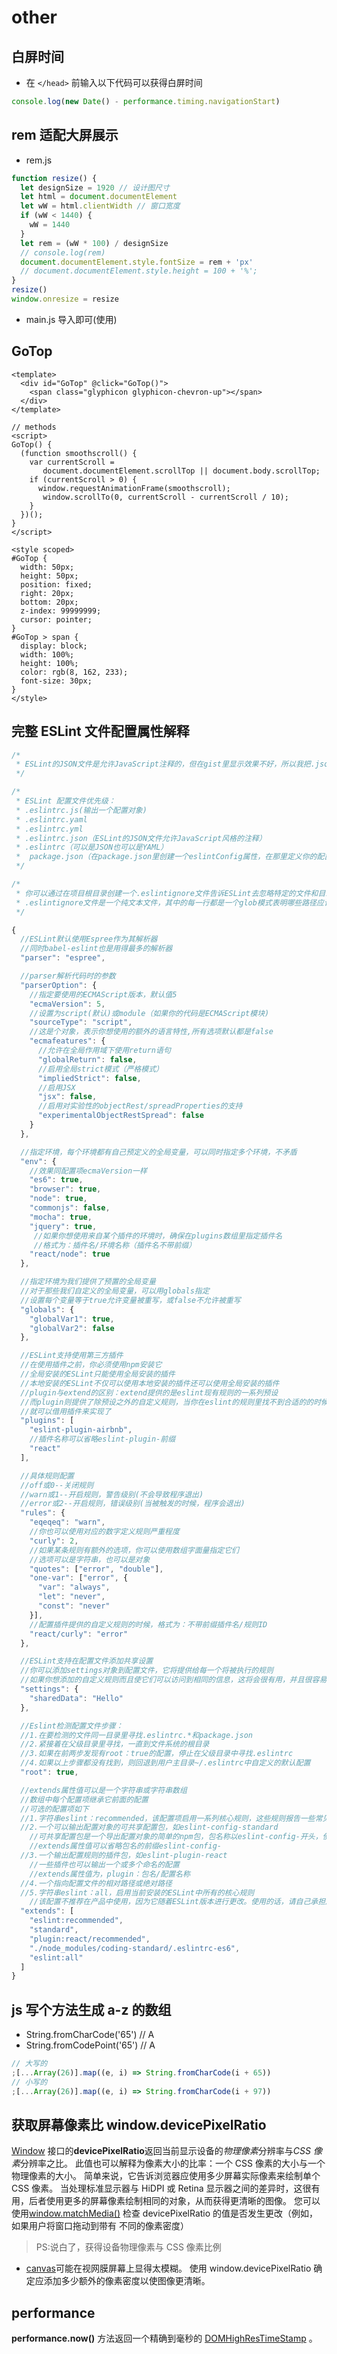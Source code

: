 # other

## 白屏时间

- 在 `</head>` 前输入以下代码可以获得白屏时间

```javascript
console.log(new Date() - performance.timing.navigationStart)
```

## rem 适配大屏展示

- rem.js

```javascript
function resize() {
  let designSize = 1920 // 设计图尺寸
  let html = document.documentElement
  let wW = html.clientWidth // 窗口宽度
  if (wW < 1440) {
    wW = 1440
  }
  let rem = (wW * 100) / designSize
  // console.log(rem)
  document.documentElement.style.fontSize = rem + 'px'
  // document.documentElement.style.height = 100 + '%';
}
resize()
window.onresize = resize
```

- main.js 导入即可(使用)

## GoTop

```vue
<template>
  <div id="GoTop" @click="GoTop()">
    <span class="glyphicon glyphicon-chevron-up"></span>
  </div>
</template>

// methods
<script>
GoTop() {
  (function smoothscroll() {
    var currentScroll =
       document.documentElement.scrollTop || document.body.scrollTop;
    if (currentScroll > 0) {
      window.requestAnimationFrame(smoothscroll);
       window.scrollTo(0, currentScroll - currentScroll / 10);
    }
  })();
}
</script>

<style scoped>
#GoTop {
  width: 50px;
  height: 50px;
  position: fixed;
  right: 20px;
  bottom: 20px;
  z-index: 99999999;
  cursor: pointer;
}
#GoTop > span {
  display: block;
  width: 100%;
  height: 100%;
  color: rgb(8, 162, 233);
  font-size: 30px;
}
</style>
```

## 完整 ESLint 文件配置属性解释

```javascript
/*
 * ESLint的JSON文件是允许JavaScript注释的，但在gist里显示效果不好，所以我把.json文件后缀改为了.js
 */

/*
 * ESLint 配置文件优先级：
 * .eslintrc.js(输出一个配置对象)
 * .eslintrc.yaml
 * .eslintrc.yml
 * .eslintrc.json（ESLint的JSON文件允许JavaScript风格的注释）
 * .eslintrc（可以是JSON也可以是YAML）
 *  package.json（在package.json里创建一个eslintConfig属性，在那里定义你的配置）
 */

/*
 * 你可以通过在项目根目录创建一个.eslintignore文件告诉ESLint去忽略特定的文件和目录
 * .eslintignore文件是一个纯文本文件，其中的每一行都是一个glob模式表明哪些路径应该忽略检测
 */

{
  //ESLint默认使用Espree作为其解析器
  //同时babel-eslint也是用得最多的解析器
  "parser": "espree",

  //parser解析代码时的参数
  "parserOption": {
    //指定要使用的ECMAScript版本，默认值5
    "ecmaVersion": 5,
    //设置为script(默认)或module（如果你的代码是ECMAScript模块)
    "sourceType": "script",
    //这是个对象，表示你想使用的额外的语言特性,所有选项默认都是false
    "ecmafeatures": {
      //允许在全局作用域下使用return语句
      "globalReturn": false,
      //启用全局strict模式（严格模式）
      "impliedStrict": false,
      //启用JSX
      "jsx": false,
      //启用对实验性的objectRest/spreadProperties的支持
      "experimentalObjectRestSpread": false
    }
  },

  //指定环境，每个环境都有自己预定义的全局变量，可以同时指定多个环境，不矛盾
  "env": {
    //效果同配置项ecmaVersion一样
    "es6": true,
    "browser": true,
    "node": true,
    "commonjs": false,
    "mocha": true,
    "jquery": true,
     //如果你想使用来自某个插件的环境时，确保在plugins数组里指定插件名
     //格式为：插件名/环境名称（插件名不带前缀）
    "react/node": true
  },

  //指定环境为我们提供了预置的全局变量
  //对于那些我们自定义的全局变量，可以用globals指定
  //设置每个变量等于true允许变量被重写，或false不允许被重写
  "globals": {
    "globalVar1": true,
    "globalVar2": false
  },

  //ESLint支持使用第三方插件
  //在使用插件之前，你必须使用npm安装它
  //全局安装的ESLint只能使用全局安装的插件
  //本地安装的ESLint不仅可以使用本地安装的插件还可以使用全局安装的插件
  //plugin与extend的区别：extend提供的是eslint现有规则的一系列预设
  //而plugin则提供了除预设之外的自定义规则，当你在eslint的规则里找不到合适的的时候
  //就可以借用插件来实现了
  "plugins": [
    "eslint-plugin-airbnb",
    //插件名称可以省略eslint-plugin-前缀
    "react"
  ],

  //具体规则配置
  //off或0--关闭规则
  //warn或1--开启规则，警告级别(不会导致程序退出)
  //error或2--开启规则，错误级别(当被触发的时候，程序会退出)
  "rules": {
    "eqeqeq": "warn",
    //你也可以使用对应的数字定义规则严重程度
    "curly": 2,
    //如果某条规则有额外的选项，你可以使用数组字面量指定它们
    //选项可以是字符串，也可以是对象
    "quotes": ["error", "double"],
    "one-var": ["error", {
      "var": "always",
      "let": "never",
      "const": "never"
    }],
    //配置插件提供的自定义规则的时候，格式为：不带前缀插件名/规则ID
    "react/curly": "error"
  },

  //ESLint支持在配置文件添加共享设置
  //你可以添加settings对象到配置文件，它将提供给每一个将被执行的规则
  //如果你想添加的自定义规则而且使它们可以访问到相同的信息，这将会很有用，并且很容易配置
  "settings": {
    "sharedData": "Hello"
  },

  //Eslint检测配置文件步骤：
  //1.在要检测的文件同一目录里寻找.eslintrc.*和package.json
  //2.紧接着在父级目录里寻找，一直到文件系统的根目录
  //3.如果在前两步发现有root：true的配置，停止在父级目录中寻找.eslintrc
  //4.如果以上步骤都没有找到，则回退到用户主目录~/.eslintrc中自定义的默认配置
  "root": true,

  //extends属性值可以是一个字符串或字符串数组
  //数组中每个配置项继承它前面的配置
  //可选的配置项如下
  //1.字符串eslint：recommended，该配置项启用一系列核心规则，这些规则报告一些常见问题，即在(规则页面)中打勾的规则
  //2.一个可以输出配置对象的可共享配置包，如eslint-config-standard
    //可共享配置包是一个导出配置对象的简单的npm包，包名称以eslint-config-开头，使用前要安装
    //extends属性值可以省略包名的前缀eslint-config-
  //3.一个输出配置规则的插件包，如eslint-plugin-react
    //一些插件也可以输出一个或多个命名的配置
    //extends属性值为，plugin：包名/配置名称
  //4.一个指向配置文件的相对路径或绝对路径
  //5.字符串eslint：all，启用当前安装的ESLint中所有的核心规则
    //该配置不推荐在产品中使用，因为它随着ESLint版本进行更改。使用的话，请自己承担风险
  "extends": [
    "eslint:recommended",
    "standard",
    "plugin:react/recommended",
    "./node_modules/coding-standard/.eslintrc-es6",
    "eslint:all"
  ]
}
```

## js 写个方法生成 a-z 的数组

- String.fromCharCode('65') // A
- String.fromCodePoint('65') // A

```javascript
// 大写的
;[...Array(26)].map((e, i) => String.fromCharCode(i + 65))
// 小写的
;[...Array(26)].map((e, i) => String.fromCharCode(i + 97))
```

## 获取屏幕像素比 window.devicePixelRatio

[Window](https://developer.mozilla.org/zh-CN/docs/Web/API/Window) 接口的**devicePixelRatio**返回当前显示设备的*物理像素*分辨率与*CSS 像素*分辨率之比。 此值也可以解释为像素大小的比率：一个 CSS 像素的大小与一个物理像素的大小。 简单来说，它告诉浏览器应使用多少屏幕实际像素来绘制单个 CSS 像素。
当处理标准显示器与 HiDPI 或 Retina 显示器之间的差异时，这很有用，后者使用更多的屏幕像素绘制相同的对象，从而获得更清晰的图像。
您可以使用[window.matchMedia()](https://developer.mozilla.org/zh-CN/docs/Web/API/Window/matchMedia) 检查 devicePixelRatio 的值是否发生更改（例如，如果用户将窗口拖动到带有 不同的像素密度）

> PS:说白了，获得设备物理像素与 CSS 像素比例

- [canvas](https://developer.mozilla.org/zh-CN/docs/Web/HTML/Element/canvas)可能在视网膜屏幕上显得太模糊。 使用 window.devicePixelRatio 确定应添加多少额外的像素密度以使图像更清晰。

## performance

**performance.now()** 方法返回一个精确到毫秒的 [DOMHighResTimeStamp](https://developer.mozilla.org/zh-CN/docs/Web/API/DOMHighResTimeStamp) 。
